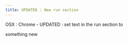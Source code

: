 ```yaml
---
title: UPDATED : New run section 
---
```

OSX : Chrome - UPDATED : set text in the run section to

something new
